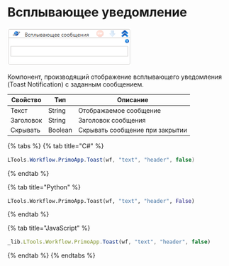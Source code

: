 # Всплывающее уведомление

![](../../../resources/activities/basic/dialogs/image-885.png)



Компонент, производящий отображение всплывающего уведомления (Toast Notification) с заданным сообщением.

| Свойство  | Тип     | Описание                        |
| --------- | ------- | ------------------------------- |
| Текст     | String  | Отображаемое сообщение          |
| Заголовок | String  | Заголовок сообщения             |
| Скрывать  | Boolean | Скрывать сообщение при закрытии |

{% tabs %}
{% tab title="C#" %}
```csharp
LTools.Workflow.PrimoApp.Toast(wf, "text", "header", false)
```
{% endtab %}

{% tab title="Python" %}
```python
LTools.Workflow.PrimoApp.Toast(wf, "text", "header", False)
```
{% endtab %}

{% tab title="JavaScript" %}
```javascript
_lib.LTools.Workflow.PrimoApp.Toast(wf, "text", "header", false)
```
{% endtab %}
{% endtabs %}
